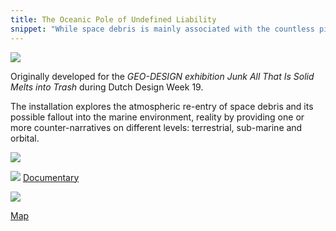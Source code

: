 ```yaml
---
title: The Oceanic Pole of Undefined Liability
snippet: "While space debris is mainly associated with the countless pieces scattered around the Earth, its re-entry into the atmosphere and its possible re-entry into the sometimes deliberately controlled marine environment often goes unnoticed."
---
```


![](https://giacomo.website/files/ocean.png)

Originally developed for the _GEO-DESIGN exhibition Junk All That Is Solid Melts
into Trash_ during Dutch Design Week 19. 

The installation explores the atmospheric re-entry of space debris and its possible fallout into the marine environment, reality by providing one or more counter-narratives on different levels: terrestrial, sub-marine and orbital.

![](https://giacomo.website/files/ocean1.png)

![](https://julianpeschel.info/content/3-projects/2-oceanic-pole-of-undefined-liability/oceanic_pole_00.jpg)
[Documentary](https://youtu.be/vwHZa0YrAY4)

![](https://giacomo.website/files/oceanic1.jpg)


[Map](https://sinanatra.github.io/oceanic-pole-of-undefined-liability/)